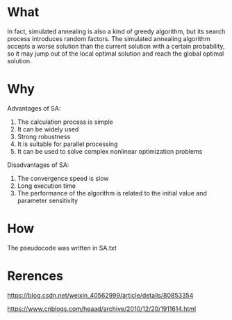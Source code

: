 # What
In fact, simulated annealing is also a kind of greedy algorithm, but its search process introduces random factors. The simulated annealing algorithm accepts a worse solution than the current solution with a certain probability, so it may jump out of the local optimal solution and reach the global optimal solution.

# Why
Advantages of SA:</br>
1. The calculation process is simple</br>
2. It can be widely used</br>
3. Strong robustness</br>
4. It is suitable for parallel processing</br>
5. It can be used to solve complex nonlinear optimization problems</br>

Disadvantages of SA:</br>
1. The convergence speed is slow</br>
2. Long execution time</br>
3. The performance of the algorithm is related to the initial value and parameter sensitivity</br>

# How
The pseudocode was written in SA.txt

# Rerences
https://blog.csdn.net/weixin_40562999/article/details/80853354

https://www.cnblogs.com/heaad/archive/2010/12/20/1911614.html
